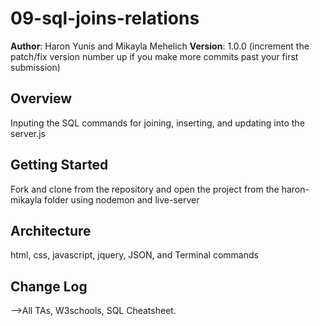 # 09-sql-joins-relations

**Author**: Haron Yunis and Mikayla Mehelich
**Version**: 1.0.0 (increment the patch/fix version number up if you make more commits past your first submission)

## Overview
<!-- Provide a high level overview of what this application is and why you are building it, beyond the fact that it's an assignment for a Code Fellows 301 class. (i.e. What's your problem domain?) -->
Inputing the SQL commands for joining, inserting, and updating into the server.js

## Getting Started
<!-- What are the steps that a user must take in order to build this app on their own machine and get it running? -->
Fork and clone from the repository and open the project from the haron-mikayla folder using nodemon and live-server

## Architecture
<!-- Provide a detailed description of the application design. What technologies (languages, libraries, etc) you're using, and any other relevant design information. -->
html, css, javascript, jquery, JSON, and Terminal commands

## Change Log
<!-- Use this are to document the iterative changes made to your application as each feature is successfully implemented. Use time stamps. Here's an examples:

01-01-2001 4:59pm - Application now has a fully-functional express server, with GET and POST routes for the book resource.

## Credits and Collaborations
<!-- Give credit (and a link) to other people or resources that helped you build this application. -->
-->All TAs, W3schools, SQL Cheatsheet.